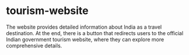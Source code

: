 # tourism-website
The website provides detailed information about India as a travel destination. At the end, there is a button that redirects users to the official Indian government tourism website, where they can explore more comprehensive details.
